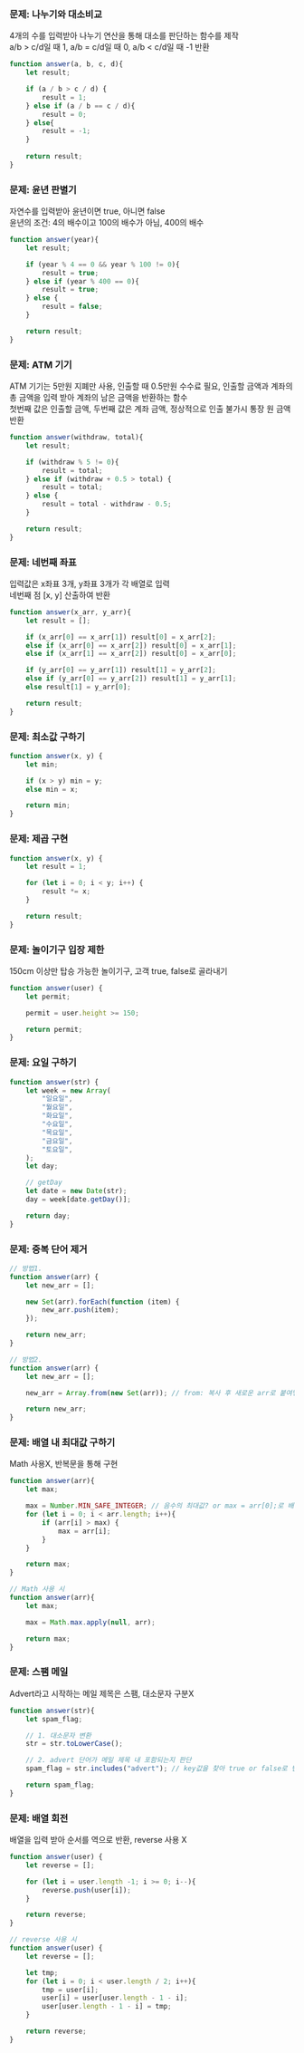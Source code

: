 ### 문제: 나누기와 대소비교
4개의 수를 입력받아 나누기 연산을 통해 대소를 판단하는 함수를 제작<br>
a/b > c/d일 때 1, a/b = c/d일 때 0, a/b < c/d일 때 -1 반환
```js
function answer(a, b, c, d){
    let result;

    if (a / b > c / d) {
        result = 1;
    } else if (a / b == c / d){
        result = 0;
    } else{
        result = -1;
    }
    
    return result;
}
```
### 문제: 윤년 판별기
자연수를 입력받아 윤년이면 true, 아니면 false<br>
윤년의 조건: 4의 배수이고 100의 배수가 아님, 400의 배수
```js
function answer(year){
    let result;

    if (year % 4 == 0 && year % 100 != 0){
        result = true;
    } else if (year % 400 == 0){
        result = true;
    } else {
        result = false;
    }

    return result;
}
```
### 문제: ATM 기기
ATM 기기는 5만원 지폐만 사용, 인출할 때 0.5만원 수수료 필요, 인출할 금액과 계좌의 총 금액을 입력 받아 계좌의 남은 금액을 반환하는 함수<br>
첫번째 값은 인출할 금액, 두번째 값은 계좌 금액, 정상적으로 인출 불가시 통장 원 금액 반환
```js
function answer(withdraw, total){
    let result;

    if (withdraw % 5 != 0){
        result = total;
    } else if (withdraw + 0.5 > total) {
        result = total;
    } else {
        result = total - withdraw - 0.5;
    }

    return result;
}
```
### 문제: 네번째 좌표
입력값은 x좌표 3개, y좌표 3개가 각 배열로 입력<br>
네번째 점 [x, y] 산출하여 반환
```js
function answer(x_arr, y_arr){
    let result = [];

    if (x_arr[0] == x_arr[1]) result[0] = x_arr[2];
    else if (x_arr[0] == x_arr[2]) result[0] = x_arr[1];
    else if (x_arr[1] == x_arr[2]) result[0] = x_arr[0];

    if (y_arr[0] == y_arr[1]) result[1] = y_arr[2];
    else if (y_arr[0] == y_arr[2]) result[1] = y_arr[1];
    else result[1] = y_arr[0];

    return result;
}
```
### 문제: 최소값 구하기
```js
function answer(x, y) {
    let min;

    if (x > y) min = y;
    else min = x;

    return min;
}
```
### 문제: 제곱 구현
```js
function answer(x, y) {
    let result = 1;

    for (let i = 0; i < y; i++) {
        result *= x;
    }

    return result;
}
```
### 문제: 놀이기구 입장 제한
150cm 이상만 탑승 가능한 놀이기구, 고객 true, false로 골라내기
```js
function answer(user) {
    let permit;

    permit = user.height >= 150;

    return permit;
}
```
### 문제: 요일 구하기
```js
function answer(str) {
    let week = new Array(
        "일요일",
        "월요일",
        "화요일",
        "수요일",
        "목요일",
        "금요일",
        "토요일",
    );
    let day;

    // getDay
    let date = new Date(str);
    day = week[date.getDay()];

    return day;
}
```
### 문제: 중복 단어 제거
```js
// 방법1.
function answer(arr) {
    let new_arr = [];

    new Set(arr).forEach(function (item) {
        new_arr.push(item);
    });

    return new_arr;
}
```
```js
// 방법2.
function answer(arr) {
    let new_arr = [];

    new_arr = Array.from(new Set(arr)); // from: 복사 후 새로운 arr로 붙여넣기

    return new_arr;
}
```
### 문제: 배열 내 최대값 구하기
Math 사용X, 반복문을 통해 구현
```js
function answer(arr){
    let max;

    max = Number.MIN_SAFE_INTEGER; // 음수의 최대값? or max = arr[0];로 배열의 첫번째 값으로 설정
    for (let i = 0; i < arr.length; i++){
        if (arr[i] > max) {
            max = arr[i];
        }
    }

    return max;
}
```
```js
// Math 사용 시
function answer(arr){
    let max;

    max = Math.max.apply(null, arr);

    return max;
}
```
### 문제: 스팸 메일
Advert라고 시작하는 메일 제목은 스팸, 대소문자 구분X
```js
function answer(str){
    let spam_flag;

    // 1. 대소문자 변환
    str = str.toLowerCase();

    // 2. advert 단어가 메일 제목 내 포함되는지 판단
    spam_flag = str.includes("advert"); // key값을 찾아 true or false로 변환

    return spam_flag;
}
```
### 문제: 배열 회전
배열을 입력 받아 순서를 역으로 반환, reverse 사용 X
```js
function answer(user) {
    let reverse = [];

    for (let i = user.length -1; i >= 0; i--){
        reverse.push(user[i]);
    }

    return reverse;
}
```
```js
// reverse 사용 시
function answer(user) {
    let reverse = [];

    let tmp;
    for (let i = 0; i < user.length / 2; i++){
        tmp = user[i];
        user[i] = user[user.length - 1 - i];
        user[user.length - 1 - i] = tmp;
    }

    return reverse;
}
```
